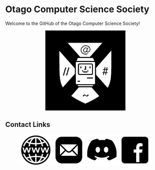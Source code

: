 # Otago Computer Science Society

Welcome to the GitHub of the Otago Computer Science Society!

<div align="center">
<img src="https://raw.githubusercontent.com/Otago-Computer-Science-Society/.github/main/profile/images/LOGO.png" width="50%">
</div>

## Contact Links

<p align="center">
<a href = "https://ocss.nz"><img align="center" src="https://raw.githubusercontent.com/Otago-Computer-Science-Society/.github/main/profile/images/webpageIcon.png" height="100" width="100" /></a>
<a href = "mailto:exec@ocss.nz"><img align="center" src="https://raw.githubusercontent.com/Otago-Computer-Science-Society/.github/main/profile/images/emailIcon.png" height="100" width="100" /></a>
<a href = "https://discord.com/invite/bpmFsDbprD"><img align="center" src="https://raw.githubusercontent.com/Otago-Computer-Science-Society/.github/main/profile/images/discordIcon.png" height="100" width="100" /></a>
<a href="https://www.facebook.com/OtagoCSS" target="blank"><img align="center" src="https://raw.githubusercontent.com/Otago-Computer-Science-Society/.github/main/profile/images/facebookIcon.png" height="100" width="100" /></a>
</p>